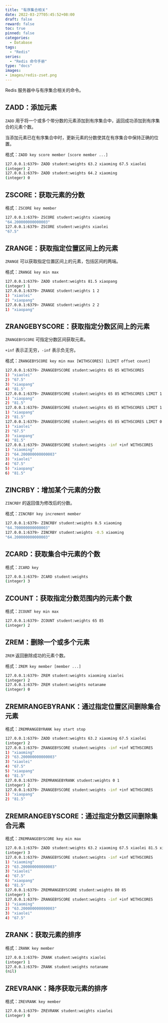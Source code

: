 ```yaml
---
title: "有序集合相关"
date: 2022-03-27T05:45:52+08:00
draft: false
reward: false
toc: true
pinned: false
categories:
  - Database
tags:
  - "Redis"
series:
  - "Redis 命令手册"
type: "docs"
images:
- images/redis-zset.png
---
```


Redis 服务器中与有序集合相关的命令。

<!--more-->

## ZADD：添加元素

`ZADD` 用于将一个或多个带分数的元素添加到有序集合中，返回成功添加到有序集合的元素个数。

当添加元素已在有序集合中时，更新元素的分数使其在有序集合中保持正确的位置。

格式：`ZADD key score member [score member ...]`

```bash
127.0.0.1:6379> ZADD student:weights 63.2 xiaoming 67.5 xiaolei
(integer) 2
127.0.0.1:6379> ZADD student:weights 64.2 xiaoming
(integer) 0
```

## ZSCORE：获取元素的分数

格式：`ZSCORE key member`

```bash
127.0.0.1:6379> ZSCORE student:weights xiaoming
"64.200000000000003"
127.0.0.1:6379> ZSCORE student:weights xiaolei
"67.5"
```

## ZRANGE：获取指定位置区间上的元素

`ZRANGE` 可以获取指定位置区间上的元素，包括区间的两端。

格式：`ZRANGE key min max`

```bash
127.0.0.1:6379> ZADD student:weights 81.5 xiaopang
(integer) 1
127.0.0.1:6379> ZRANGE student:weights 1 2
1) "xiaolei"
2) "xiaopang"
127.0.0.1:6379> ZRANGE student:weights 2 2
1) "xiaopang"
```

## ZRANGEBYSCORE：获取指定分数区间上的元素

`ZRANGEBYSCORE` 可指定分数区间获取元素。

`+inf` 表示正无穷，`-inf` 表示负无穷。

格式：`ZRANGEBYSCORE key min max [WITHSCORES] [LIMIT offset count]`

```bash
127.0.0.1:6379> ZRANGEBYSCORE student:weights 65 85 WITHSCORES
1) "xiaolei"
2) "67.5"
3) "xiaopang"
4) "81.5"
127.0.0.1:6379> ZRANGEBYSCORE student:weights 65 85 WITHSCORES LIMIT 1 1
1) "xiaopang"
2) "81.5"
127.0.0.1:6379> ZRANGEBYSCORE student:weights 65 85 WITHSCORES LIMIT 1 2
1) "xiaopang"
2) "81.5"
127.0.0.1:6379> ZRANGEBYSCORE student:weights 65 85 WITHSCORES LIMIT 0 2
1) "xiaolei"
2) "67.5"
3) "xiaopang"
4) "81.5"
127.0.0.1:6379> ZRANGEBYSCORE student:weights -inf +inf WITHSCORES
1) "xiaoming"
2) "64.200000000000003"
3) "xiaolei"
4) "67.5"
5) "xiaopang"
6) "81.5"
```

## ZINCRBY：增加某个元素的分数

`ZINCRBY` 的返回值为修改后的分数。

格式：`ZINCRBY key increment member`

```bash
127.0.0.1:6379> ZINCRBY student:weights 0.5 xiaoming
"64.700000000000003"
127.0.0.1:6379> ZINCRBY student:weights -0.5 xiaoming
"64.200000000000003"
```

## ZCARD：获取集合中元素的个数

格式：`ZCARD key`

```bash
127.0.0.1:6379> ZCARD student:weights
(integer) 3
```

## ZCOUNT：获取指定分数范围内的元素个数

格式：`ZCOUNT key min max`

```bash
127.0.0.1:6379> ZCOUNT student:weights 65 85
(integer) 2
```

## ZREM：删除一个或多个元素

`ZREM` 返回删除成功的元素个数。

格式：`ZREM key member [member ...]`

```bash
127.0.0.1:6379> ZREM student:weights xiaoming xiaolei
(integer) 2
127.0.0.1:6379> ZREM student:weights notaname
(integer) 0
```

## ZREMRANGEBYRANK：通过指定位置区间删除集合元素

格式：`ZREMRANGEBYRANK key start stop`

```bash
127.0.0.1:6379> ZADD student:weights 63.2 xiaoming 67.5 xiaolei
(integer) 2
127.0.0.1:6379> ZRANGEBYSCORE student:weights -inf +inf WITHSCORES
1) "xiaoming"
2) "63.200000000000003"
3) "xiaolei"
4) "67.5"
5) "xiaopang"
6) "81.5"
127.0.0.1:6379> ZREMRANGEBYRANK student:weights 0 1
(integer) 2
127.0.0.1:6379> ZRANGEBYSCORE student:weights -inf +inf WITHSCORES
1) "xiaopang"
2) "81.5"
```

## ZREMRANGEBYSCORE：通过指定分数区间删除集合元素

格式：`ZREMRANGEBYSCORE key min max`

```bash
127.0.0.1:6379> ZADD student:weights 63.2 xiaoming 67.5 xiaolei 81.5 xiaopang
(integer) 3
127.0.0.1:6379> ZRANGEBYSCORE student:weights -inf +inf WITHSCORES
1) "xiaoming"
2) "63.200000000000003"
3) "xiaolei"
4) "67.5"
5) "xiaopang"
6) "81.5"
127.0.0.1:6379> ZREMRANGEBYSCORE student:weights 80 85
(integer) 1
127.0.0.1:6379> ZRANGEBYSCORE student:weights -inf +inf WITHSCORES
1) "xiaoming"
2) "63.200000000000003"
3) "xiaolei"
4) "67.5"
```

## ZRANK：获取元素的排序

格式：`ZRANK key member`

```bash
127.0.0.1:6379> ZRANK student:weights xiaolei
(integer) 1
127.0.0.1:6379> ZRANK student:weights notaname
(nil)
```

## ZREVRANK：降序获取元素的排序

格式：`ZREVRANK key member`

```bash
127.0.0.1:6379> ZREVRANK student:weights xiaolei
(integer) 0
```